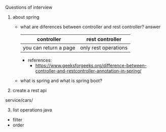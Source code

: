 
Questions of interview

1. about spring
    - what are diferences between controller and rest controller?
      answer

      controller | rest controller
            --- | ---
      you can return a page | only rest operations

        - references:
            - https://www.geeksforgeeks.org/difference-between-controller-and-restcontroller-annotation-in-spring/

    - what is spring and what is spring boot?


2. create a rest api

service/cars/


3. list operations java

- filter
- order



